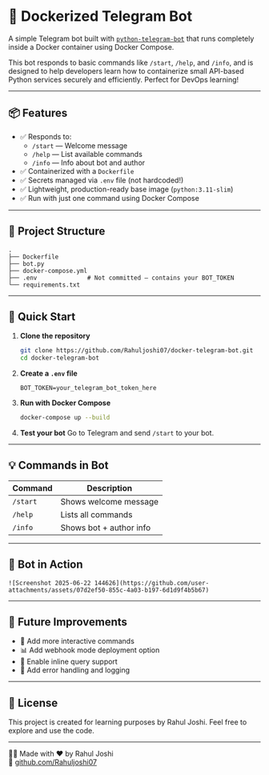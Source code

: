 # 🤖 Dockerized Telegram Bot

A simple Telegram bot built with [`python-telegram-bot`](https://github.com/python-telegram-bot/python-telegram-bot) that runs completely inside a Docker container using Docker Compose.

This bot responds to basic commands like `/start`, `/help`, and `/info`, and is designed to help developers learn how to containerize small API-based Python services securely and efficiently. Perfect for DevOps learning!

---

## 📦 Features

- ✅ Responds to:
  - `/start` — Welcome message
  - `/help` — List available commands
  - `/info` — Info about bot and author
- ✅ Containerized with a `Dockerfile`
- ✅ Secrets managed via `.env` file (not hardcoded!)
- ✅ Lightweight, production-ready base image (`python:3.11-slim`)
- ✅ Run with just one command using Docker Compose

---

## 🧱 Project Structure

```
.
├── Dockerfile
├── bot.py
├── docker-compose.yml
├── .env              # Not committed – contains your BOT_TOKEN
└── requirements.txt
```

---

## 🚀 Quick Start

1. **Clone the repository**
   ```bash
   git clone https://github.com/Rahuljoshi07/docker-telegram-bot.git
   cd docker-telegram-bot
   ```

2. **Create a `.env` file**
   ```env
   BOT_TOKEN=your_telegram_bot_token_here
   ```

3. **Run with Docker Compose**
   ```bash
   docker-compose up --build
   ```

4. **Test your bot**
   Go to Telegram and send `/start` to your bot.

---

## 💡 Commands in Bot

| Command   | Description           |
|-----------|------------------------|
| `/start`  | Shows welcome message  |
| `/help`   | Lists all commands     |
| `/info`   | Shows bot + author info |

---

## 📸 Bot in Action

```
![Screenshot 2025-06-22 144626](https://github.com/user-attachments/assets/07d2ef50-855c-4a03-b197-6d1d9f4b5b67)

```

---

## 🔧 Future Improvements

- 🧠 Add more interactive commands
- 📊 Add webhook mode deployment option
- 💬 Enable inline query support
- 🚨 Add error handling and logging

---

## 📄 License

This project is created for learning purposes by Rahul Joshi. Feel free to explore and use the code.

---

👨‍💻 Made with ❤️ by Rahul Joshi  
🔗 [github.com/Rahuljoshi07](https://github.com/Rahuljoshi07)
